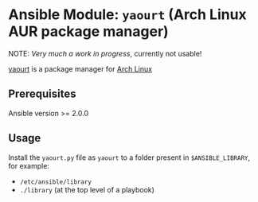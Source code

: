 # Ansible Module: `yaourt` (Arch Linux AUR package manager)

NOTE: *Very much a work in progress*, currently not usable!

[yaourt](yaourt) is a package manager for [Arch Linux](www.archlinux.org)

## Prerequisites
Ansible version >= 2.0.0

## Usage
Install the `yaourt.py` file as `yaourt` to a folder present in `$ANSIBLE_LIBRARY`, for example:

- `/etc/ansible/library`
- `./library` (at the top level of a playbook)
